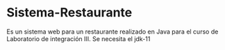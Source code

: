 # Sistema-Restaurante
Es un sistema web para un restaurante realizado en Java para el curso de Laboratorio de integración III.
Se necesita el jdk-11
